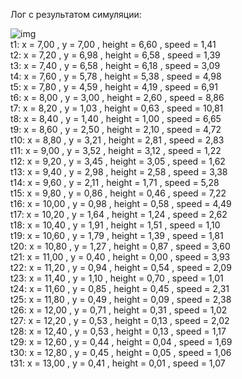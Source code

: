Лог с результатом симуляции: 

![img](https://pp.userapi.com/c841322/v841322558/60b32/IsimTUVXKbw.jpg)
<br>
t1: x = 7,00 , y = 7,00 , height = 6,60 , speed = 1,41 <br>
t2: x = 7,20 , y = 6,98 , height = 6,58 , speed = 1,39 <br>
t3: x = 7,40 , y = 6,58 , height = 6,18 , speed = 3,09 <br>
t4: x = 7,60 , y = 5,78 , height = 5,38 , speed = 4,98 <br>
t5: x = 7,80 , y = 4,59 , height = 4,19 , speed = 6,91 <br>
t6: x = 8,00 , y = 3,00 , height = 2,60 , speed = 8,86 <br>
t7: x = 8,20 , y = 1,03 , height = 0,63 , speed = 10,81 <br>
t8: x = 8,40 , y = 1,40 , height = 1,00 , speed = 6,65 <br>
t9: x = 8,60 , y = 2,50 , height = 2,10 , speed = 4,72 <br>
t10: x = 8,80 , y = 3,21 , height = 2,81 , speed = 2,83 <br>
t11: x = 9,00 , y = 3,52 , height = 3,12 , speed = 1,22 <br>
t12: x = 9,20 , y = 3,45 , height = 3,05 , speed = 1,62 <br>
t13: x = 9,40 , y = 2,98 , height = 2,58 , speed = 3,38 <br>
t14: x = 9,60 , y = 2,11 , height = 1,71 , speed = 5,28 <br>
t15: x = 9,80 , y = 0,86 , height = 0,46 , speed = 7,22 <br>
t16: x = 10,00 , y = 0,98 , height = 0,58 , speed = 4,49 <br>
t17: x = 10,20 , y = 1,64 , height = 1,24 , speed = 2,62 <br>
t18: x = 10,40 , y = 1,91 , height = 1,51 , speed = 1,10 <br>
t19: x = 10,60 , y = 1,79 , height = 1,39 , speed = 1,81 <br>
t20: x = 10,80 , y = 1,27 , height = 0,87 , speed = 3,60 <br>
t21: x = 11,00 , y = 0,40 , height = 0,00 , speed = 3,93 <br>
t22: x = 11,20 , y = 0,94 , height = 0,54 , speed = 2,09 <br>
t23: x = 11,40 , y = 1,10 , height = 0,70 , speed = 1,01 <br>
t24: x = 11,60 , y = 0,85 , height = 0,45 , speed = 2,31 <br>
t25: x = 11,80 , y = 0,49 , height = 0,09 , speed = 2,38 <br>
t26: x = 12,00 , y = 0,71 , height = 0,31 , speed = 1,02 <br>
t27: x = 12,20 , y = 0,53 , height = 0,13 , speed = 2,02 <br>
t28: x = 12,40 , y = 0,53 , height = 0,13 , speed = 1,17 <br>
t29: x = 12,60 , y = 0,44 , height = 0,04 , speed = 1,69 <br>
t30: x = 12,80 , y = 0,45 , height = 0,05 , speed = 1,06 <br>
t31: x = 13,00 , y = 0,41 , height = 0,01 , speed = 1,07

